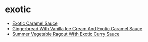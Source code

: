# exotic

 * [Exotic Caramel Sauce](index/e/exotic-caramel-sauce-5163.json)
 * [Gingerbread With Vanilla Ice Cream And Exotic Caramel Sauce](index/g/gingerbread-with-vanilla-ice-cream-and-exotic-caramel-sauce-5162.json)
 * [Summer Vegetable Ragout With Exotic Curry Sauce](index/s/summer-vegetable-ragout-with-exotic-curry-sauce-360673.json)

